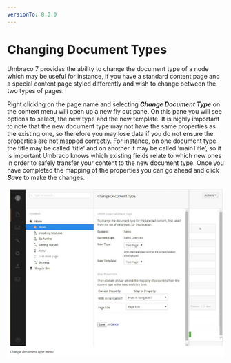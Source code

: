 ```yaml
---
versionTo: 8.0.0
---
```


# Changing Document Types

Umbraco 7 provides the ability to change the document type of a node which may be useful for instance, if you have a standard content page and a special content page styled differently and wish to change between the two types of pages.

Right clicking on the page name and selecting ***Change Document Type*** on the context menu will open up a new fly out pane. On this pane you will see options to select, the new type and the new template. It is highly important to note that the new document type may not have the same properties as the existing one, so therefore you may lose data if you do not ensure the properties are not mapped correctly. For instance, on one document type the title may be called ‘title’ and on another it may be called ‘mainTitle’, so it is important Umbraco knows which existing fields relate to which new ones in order to safely transfer your content to the new document type. Once you have completed the mapping of the properties you can go ahead and click ***Save*** to make the changes.

![changDocType.jpg](images/changDocType.jpg)